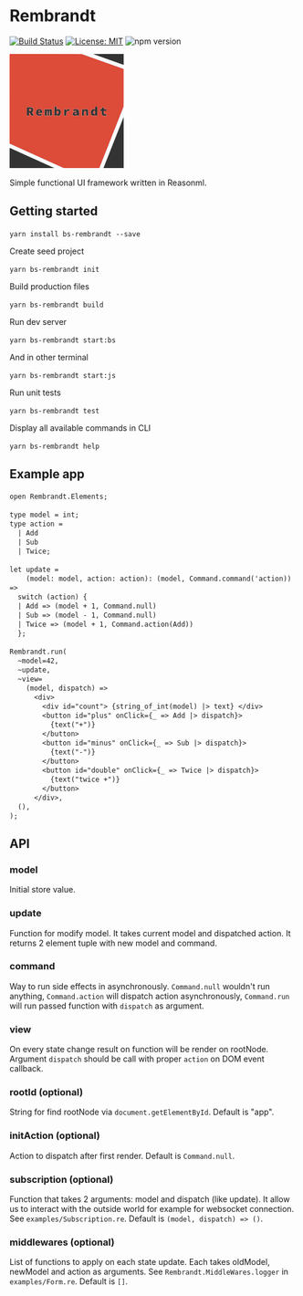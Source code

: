 # Rembrandt
[![Build Status](https://travis-ci.org/przemyslawjanpietrzak/rembrandt.svg?branch=master)](https://travis-ci.org/przemyslawjanpietrzak/rembrandt)
[![License: MIT](https://img.shields.io/badge/License-MIT-yellow.svg)](https://opensource.org/licenses/MIT)
![npm version](https://img.shields.io/npm/v/bs-rembrandt.svg?style=flat)

![alt text](./logo.svg "Logo Title Text 1")

Simple functional UI framework written in Reasonml.

## Getting started

`yarn install bs-rembrandt --save`

Create seed project

`yarn bs-rembrandt init`

Build production files

`yarn bs-rembrandt build`

Run dev server

`yarn bs-rembrandt start:bs`

And in other terminal

`yarn bs-rembrandt start:js`

Run unit tests

`yarn bs-rembrandt test`

Display all available commands in CLI

`yarn bs-rembrandt help`


## Example app

```reason
open Rembrandt.Elements;

type model = int;
type action =
  | Add
  | Sub
  | Twice;

let update =
    (model: model, action: action): (model, Command.command('action)) =>
  switch (action) {
  | Add => (model + 1, Command.null)
  | Sub => (model - 1, Command.null)
  | Twice => (model + 1, Command.action(Add))
  };

Rembrandt.run(
  ~model=42,
  ~update,
  ~view=
    (model, dispatch) =>
      <div>
        <div id="count"> {string_of_int(model) |> text} </div>
        <button id="plus" onClick={_ => Add |> dispatch}>
          {text("+")}
        </button>
        <button id="minus" onClick={_ => Sub |> dispatch}>
          {text("-")}
        </button>
        <button id="double" onClick={_ => Twice |> dispatch}>
          {text("twice +")}
        </button>
      </div>,
  (),
);
```

## API

### model

Initial store value.

### update

Function for modify model. It takes current model and dispatched action. It returns 2 element tuple with new model and command.

### command

Way to run side effects in asynchronously. `Command.null` wouldn't run anything, `Command.action` will dispatch action asynchronously, `Command.run` will run passed function with `dispatch` as argument.

### view

On every state change result on function will be render on rootNode. Argument `dispatch` should be call with proper `action` on DOM event callback.

### rootId (optional)

String for find rootNode via `document.getElementById`. Default is "app".

### initAction (optional)

Action to dispatch after first render. Default is `Command.null`.

### subscription (optional)

Function that takes 2 arguments: model and dispatch (like update). It allow us to interact with the outside world for example for websocket connection. See `examples/Subscription.re`. Default is `(model, dispatch) => ()`.

### middlewares (optional)

List of functions to apply on each state update. Each takes oldModel, newModel and action as arguments. See `Rembrandt.MiddleWares.logger` in `examples/Form.re`. Default is `[]`.